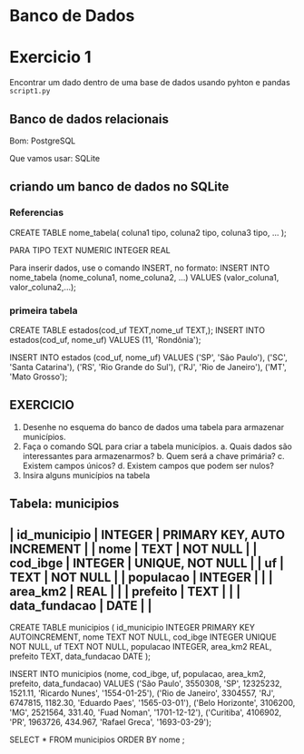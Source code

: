 # Banco de Dados

# Exercicio 1

Encontrar um dado dentro de uma base de dados usando pyhton e pandas
`script1.py`

## Banco de dados relacionais

Bom: PostgreSQL

Que vamos usar: SQLite



## criando um banco de dados no SQLite

### Referencias

CREATE TABLE nome_tabela(
coluna1 tipo,
coluna2 tipo,
coluna3 tipo,
…
);

PARA TIPO
TEXT
NUMERIC
INTEGER
REAL

Para inserir dados, use o comando INSERT, no formato:
INSERT INTO nome_tabela (nome_coluna1, nome_coluna2, …) VALUES (valor_coluna1, valor_coluna2,...);


### primeira tabela

CREATE TABLE estados(cod_uf TEXT,nome_uf TEXT,);
INSERT INTO estados(cod_uf, nome_uf) VALUES (11, 'Rondônia');

INSERT INTO estados (cod_uf, nome_uf) VALUES 
('SP', 'São Paulo'),
('SC', 'Santa Catarina'),
('RS', 'Rio Grande do Sul'),
('RJ', 'Rio de Janeiro'),
('MT', 'Mato Grosso');

                                   


## EXERCICIO

1. Desenhe no esquema do banco de dados uma tabela para armazenar municípios.
2. Faça o comando SQL para criar a tabela municípios.
    a. Quais dados são interessantes para armazenarmos?
    b. Quem será a chave primária?
    c. Existem campos únicos?
    d. Existem campos que podem ser nulos?
3. Insira alguns municípios na tabela


Tabela: municipios
--------------------------
| id_municipio  | INTEGER | PRIMARY KEY, AUTO INCREMENT |
| nome          | TEXT    | NOT NULL                    |
| cod_ibge      | INTEGER | UNIQUE, NOT NULL            |
| uf            | TEXT    | NOT NULL                    |
| populacao     | INTEGER |                             |
| area_km2      | REAL    |                             |
| prefeito      | TEXT    |                             |
| data_fundacao | DATE    |                             |
--------------------------


CREATE TABLE municipios (
    id_municipio INTEGER PRIMARY KEY AUTOINCREMENT,
    nome TEXT NOT NULL,
    cod_ibge INTEGER UNIQUE NOT NULL,
    uf TEXT NOT NULL,
    populacao INTEGER,
    area_km2 REAL,
    prefeito TEXT,
    data_fundacao DATE
);

INSERT INTO municipios (nome, cod_ibge, uf, populacao, area_km2, prefeito, data_fundacao)
VALUES
('São Paulo', 3550308, 'SP', 12325232, 1521.11, 'Ricardo Nunes', '1554-01-25'),
('Rio de Janeiro', 3304557, 'RJ', 6747815, 1182.30, 'Eduardo Paes', '1565-03-01'),
('Belo Horizonte', 3106200, 'MG', 2521564, 331.40, 'Fuad Noman', '1701-12-12'),
('Curitiba', 4106902, 'PR', 1963726, 434.967, 'Rafael Greca', '1693-03-29');

SELECT * FROM municipios ORDER BY nome ;




